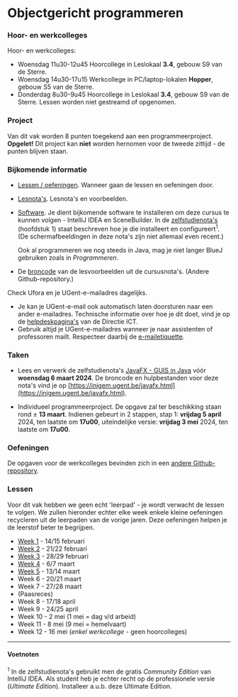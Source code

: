 # Objectgericht programmeren 

### Hoor- en werkcolleges

Hoor- en werkcolleges:
* Woensdag 11u30-12u45 Hoorcollege in Leslokaal **3.4**, gebouw S9 van de Sterre.
* Woensdag 14u30-17u15 Werkcollege in PC/laptop-lokalen **Hopper**, gebouw S5
  van de Sterre.
* Donderdag 8u30-9u45 Hoorcollege in Leslokaal **3.4**, gebouw S9 van de Sterre.
Lessen worden niet gestreamd of opgenomen.

### Project

Van dit vak worden 8 punten toegekend aan een programmeerproject.
**Opgelet!** Dit project kan **niet** worden hernomen voor de tweede zittijd - de punten blijven staan.

### Bijkomende informatie
* [Lessen / oefeningen](lessen.md). Wanneer gaan de lessen en oefeningen door.
* [Lesnota's](notas.md). Lesnota's en voorbeelden.
* [Software](software.md). Je dient bijkomende software te installeren om deze cursus
te kunnen volgen - IntelliJ IDEA en SceneBuilder. In de
  [zelfstudienota's](https://inigem.ugent.be/jvlfx/jvlfx.pdf) (hoofdstuk 1) staat beschreven hoe je
die installeert en configureert<sup>1</sup>. (De schermafbeeldingen in deze nota's zijn niet allemaal even recent.)
  
  Ook al programmeren we nog steeds in Java, mag je niet langer BlueJ gebruiken zoals in *Programmeren*.

* De [broncode](https://github.ugent.be/kcoolsae/Objprog) van de lesvoorbeelden uit de cursusnota's. (Andere Github-repository.)

Check Ufora en je UGent-e-mailadres dagelijks.
  * Je kan je UGent-e-mail ook automatisch laten doorsturen naar een ander e-mailadres. Technische informatie over hoe je dit
    doet, vind je op de [helpdeskpagina's](http://helpdesk.ugent.be/email/webmail.php#forward) van de Directie ICT.
  * Gebruik altijd je UGent-e-mailadres wanneer je naar assistenten of professoren mailt. Respecteer
    daarbij de [e-mailetiquette](http://www.ugent.be/student/nl/studeren/taaladvies/mail).

### Taken

* Lees en verwerk de zelfstudienota's [JavaFX - GUIS in Java](https://inigem.ugent.be/jvlfx/jvlfx.pdf) vóór **woensdag 6 maart 2024**.
  De broncode en hulpbestanden voor deze nota's vind je op [https://inigem.ugent.be/javafx.html](https://inigem.ugent.be/javafx.html).

* Individueel programmeerproject.  De opgave zal ter beschikking staan rond ± **13 maart**. Indienen gebeurt in 2 stappen, 
  stap 1: **vrijdag 5 april** 2024, ten laatste om **17u00**, uiteindelijke versie: **vrijdag 3 mei** 2024, ten laatste om **17u00**.

### Oefeningen

De opgaven voor de werkcolleges bevinden zich in een [andere Github-repository](https://github.ugent.be/Prog2/Objprog-oefeningen-2023-2024).

### Lessen

Voor dit vak hebben we geen echt 'leerpad' - je wordt verwacht de lessen te volgen. We zullen hieronder echter elke week 
enkele kleine oefeningen recycleren uit de leerpaden van de
vorige jaren. Deze oefeningen helpen je de leerstof beter te begrijpen.

* [Week 1](week1/week1.md) - 14/15 februari 
* [Week 2](week2/week2.md) - 21/22 februari
* [Week 3](week3/week3.md) - 28/29 februari
* [Week 4](week4/week4.md) - 6/7 maart
* [Week 5](week5/week5.md) - 13/14 maart
* Week 6 - 20/21 maart
* Week 7 - 27/28 maart
* (Paasreces)
* Week 8 - 17/18 april
* Week 9 - 24/25 april
* Week 10 - 2 mei (1 mei = dag v/d arbeid)
* Week 11 - 8 mei (9 mei = hemelvaart)
* Week 12 - 16 mei (*enkel werkcollege* - geen hoorcolleges) 

---
#### Voetnoten

<sup>1</sup> In de zelfstudienota's gebruikt men de gratis *Community Edition* van IntelliJ IDEA. Als student
heb je echter recht op de professionele versie (*Ultimate Edition*). Installeer a.u.b. deze Ultimate Edition.
